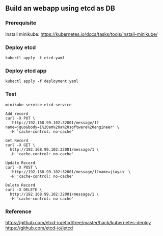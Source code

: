 ## Build an webapp using etcd as DB

### Prerequisite
Install minikube:
https://kubernetes.io/docs/tasks/tools/install-minikube/

### Deploy etcd
 
 ```aidl
kubectl apply -f etcd.yaml
```

### Deploy etcd app

`kubectl apply -f deployment.yaml`

### Test 

`minikube service etcd-service`

```
Add record
curl -X PUT \
  'http://192.168.99.102:32001/message/1?name=jguo&body=I%20am%20a%20software%20engineer' \
  -H 'cache-control: no-cache'

Get Record
curl -X GET \
  http://192.168.99.102:32001/message/1 \
  -H 'cache-control: no-cache'

Update Record
curl -X POST \
  'http://192.168.99.102:32001/message/1?name=jiayan' \
  -H 'cache-control: no-cache'

Delete Record
curl -X DELETE \
  http://192.168.99.102:32001/message/1 \
  -H 'cache-control: no-cache'

```

### Reference
https://github.com/etcd-io/etcd/tree/master/hack/kubernetes-deploy
https://github.com/etcd-io/jetcd